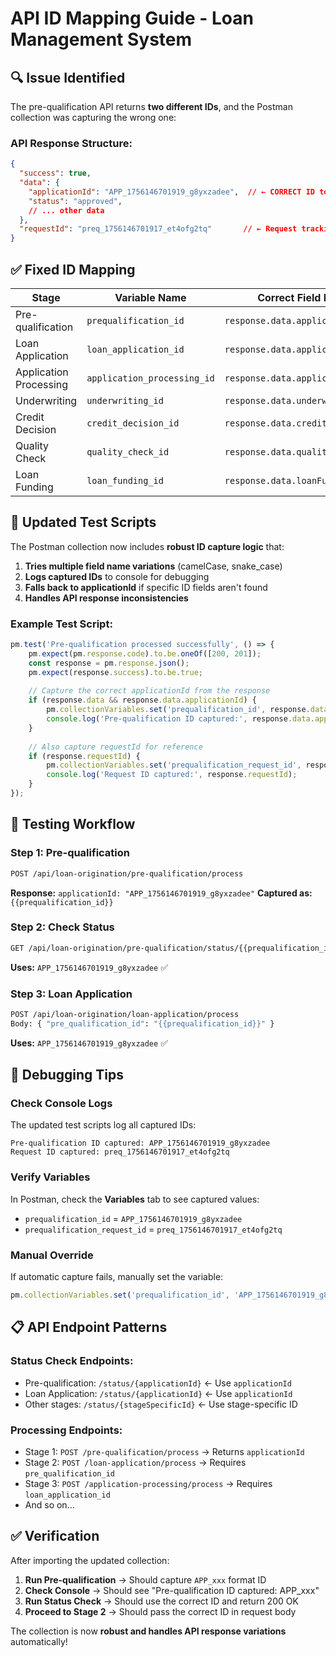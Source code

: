 # API ID Mapping Guide - Loan Management System

## 🔍 **Issue Identified**

The pre-qualification API returns **two different IDs**, and the Postman collection was capturing the wrong one:

### **API Response Structure:**
```json
{
  "success": true,
  "data": {
    "applicationId": "APP_1756146701919_g8yxzadee",  // ← CORRECT ID to use
    "status": "approved",
    // ... other data
  },
  "requestId": "preq_1756146701917_et4ofg2tq"       // ← Request tracking ID (not for next stage)
}
```

## ✅ **Fixed ID Mapping**

| Stage | Variable Name | Correct Field Path | Example Value |
|-------|---------------|-------------------|---------------|
| Pre-qualification | `prequalification_id` | `response.data.applicationId` | `APP_1756146701919_g8yxzadee` |
| Loan Application | `loan_application_id` | `response.data.applicationId` | `LOANAPP_xxx_xxx` |
| Application Processing | `application_processing_id` | `response.data.applicationId` | `APPPROC_xxx_xxx` |
| Underwriting | `underwriting_id` | `response.data.underwritingId` | `UW_xxx_xxx` |
| Credit Decision | `credit_decision_id` | `response.data.creditDecisionId` | `CD_xxx_xxx` |
| Quality Check | `quality_check_id` | `response.data.qualityCheckId` | `QC_xxx_xxx` |
| Loan Funding | `loan_funding_id` | `response.data.loanFundingId` | `LF_xxx_xxx` |

## 🔧 **Updated Test Scripts**

The Postman collection now includes **robust ID capture logic** that:

1. **Tries multiple field name variations** (camelCase, snake_case)
2. **Logs captured IDs** to console for debugging
3. **Falls back to applicationId** if specific ID fields aren't found
4. **Handles API response inconsistencies**

### **Example Test Script:**
```javascript
pm.test('Pre-qualification processed successfully', () => {
    pm.expect(pm.response.code).to.be.oneOf([200, 201]);
    const response = pm.response.json();
    pm.expect(response.success).to.be.true;
    
    // Capture the correct applicationId from the response
    if (response.data && response.data.applicationId) {
        pm.collectionVariables.set('prequalification_id', response.data.applicationId);
        console.log('Pre-qualification ID captured:', response.data.applicationId);
    }
    
    // Also capture requestId for reference
    if (response.requestId) {
        pm.collectionVariables.set('prequalification_request_id', response.requestId);
        console.log('Request ID captured:', response.requestId);
    }
});
```

## 🚀 **Testing Workflow**

### **Step 1: Pre-qualification**
```bash
POST /api/loan-origination/pre-qualification/process
```
**Response:** `applicationId: "APP_1756146701919_g8yxzadee"`
**Captured as:** `{{prequalification_id}}`

### **Step 2: Check Status**
```bash
GET /api/loan-origination/pre-qualification/status/{{prequalification_id}}
```
**Uses:** `APP_1756146701919_g8yxzadee` ✅

### **Step 3: Loan Application**
```bash
POST /api/loan-origination/loan-application/process
Body: { "pre_qualification_id": "{{prequalification_id}}" }
```
**Uses:** `APP_1756146701919_g8yxzadee` ✅

## 🐛 **Debugging Tips**

### **Check Console Logs**
The updated test scripts log all captured IDs:
```
Pre-qualification ID captured: APP_1756146701919_g8yxzadee
Request ID captured: preq_1756146701917_et4ofg2tq
```

### **Verify Variables**
In Postman, check the **Variables** tab to see captured values:
- `prequalification_id` = `APP_1756146701919_g8yxzadee`
- `prequalification_request_id` = `preq_1756146701917_et4ofg2tq`

### **Manual Override**
If automatic capture fails, manually set the variable:
```javascript
pm.collectionVariables.set('prequalification_id', 'APP_1756146701919_g8yxzadee');
```

## 📋 **API Endpoint Patterns**

### **Status Check Endpoints:**
- Pre-qualification: `/status/{applicationId}` ← Use `applicationId`
- Loan Application: `/status/{applicationId}` ← Use `applicationId`
- Other stages: `/status/{stageSpecificId}` ← Use stage-specific ID

### **Processing Endpoints:**
- Stage 1: `POST /pre-qualification/process` → Returns `applicationId`
- Stage 2: `POST /loan-application/process` → Requires `pre_qualification_id`
- Stage 3: `POST /application-processing/process` → Requires `loan_application_id`
- And so on...

## ✅ **Verification**

After importing the updated collection:

1. **Run Pre-qualification** → Should capture `APP_xxx` format ID
2. **Check Console** → Should see "Pre-qualification ID captured: APP_xxx"
3. **Run Status Check** → Should use the correct ID and return 200 OK
4. **Proceed to Stage 2** → Should pass the correct ID in request body

The collection is now **robust and handles API response variations** automatically!